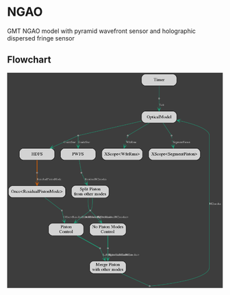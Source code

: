 # NGAO

 GMT NGAO model with pyramid wavefront sensor and holographic dispersed fringe sensor

## Flowchart

![open-loop flowchart](model.dot.png)